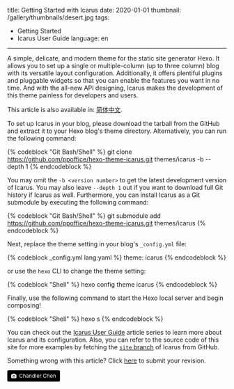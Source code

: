 title: Getting Started with Icarus
date: 2020-01-01
thumbnail: /gallery/thumbnails/desert.jpg
tags:
- Getting Started
- Icarus User Guide
language: en
---
A simple, delicate, and modern theme for the static site generator Hexo. 
It allows you to set up a single or multiple-column (up to three column) blog with its versatile layout configuration. 
Additionally, it offers plentiful plugins and pluggable widgets so that you can enable the features you want in no time. 
And with the all-new API designing, Icarus makes the development of this theme painless for developers and users.

<!-- more -->

<div class="notification is-success is-size-6">
This article is also available in: <a href="{% post_path zh-CN/Getting-Started %}">简体中文</a>.
</div>

To set up Icarus in your blog, please download the tarball from the GitHub and extract it to your Hexo blog's theme 
directory.
Alternatively, you can run the following command:

{% codeblock "Git Bash/Shell" %}
git clone https://github.com/ppoffice/hexo-theme-icarus.git themes/icarus -b <version number> --depth 1
{% endcodeblock %}

You may omit the `-b <version number>` to get the latest development version of Icarus.
You may also leave `--depth 1` out if you want to download full Git history if Icarus as well.
Furthermore, you can install Icarus as a Git submodule by executing the following command:

{% codeblock "Git Bash/Shell" %}
git submodule add https://github.com/ppoffice/hexo-theme-icarus.git themes/icarus
{% endcodeblock %}

Next, replace the theme setting in your blog's `_config.yml` file:

{% codeblock _config.yml lang:yaml %}
theme: icarus
{% endcodeblock %}

or use the `hexo` CLI to change the theme setting:

{% codeblock "Shell" %}
hexo config theme icarus
{% endcodeblock %}

Finally, use the following command to start the Hexo local server and begin composing!

{% codeblock "Shell" %}
hexo s
{% endcodeblock %}

You can check out the [Icarus User Guide](/hexo-theme-icarus/tags/Icarus-User-Guide/) article series to learn more
about Icarus and its configuration.
Also, you can refer to the source code of this site for more examples by fetching the 
[`site` branch](https://github.com/ppoffice/hexo-theme-icarus/tree/site) of Icarus from GitHub.


<div class="notification is-warning is-size-6">
Something wrong with this article? Click <a href="https://github.com/ppoffice/hexo-theme-icarus/edit/site/source/_posts/en/Getting-Started.md">here</a> to submit your revision.
</div>

<a style="background-color:black;color:white;text-decoration:none;padding:4px 6px;font-size:12px;line-height:1.2;display:inline-block;border-radius:3px" href="https://unsplash.com/@yazi0413?utm_medium=referral&amp;utm_campaign=photographer-credit&amp;utm_content=creditBadge" target="_blank" rel="noopener noreferrer" title="Download free do whatever you want high-resolution photos from Chandler Chen"><span style="display:inline-block;padding:2px 3px"><svg xmlns="http://www.w3.org/2000/svg" style="height:12px;width:auto;position:relative;vertical-align:middle;top:-1px;fill:white" viewBox="0 0 32 32"><title>unsplash-logo</title><path d="M20.8 18.1c0 2.7-2.2 4.8-4.8 4.8s-4.8-2.1-4.8-4.8c0-2.7 2.2-4.8 4.8-4.8 2.7.1 4.8 2.2 4.8 4.8zm11.2-7.4v14.9c0 2.3-1.9 4.3-4.3 4.3h-23.4c-2.4 0-4.3-1.9-4.3-4.3v-15c0-2.3 1.9-4.3 4.3-4.3h3.7l.8-2.3c.4-1.1 1.7-2 2.9-2h8.6c1.2 0 2.5.9 2.9 2l.8 2.4h3.7c2.4 0 4.3 1.9 4.3 4.3zm-8.6 7.5c0-4.1-3.3-7.5-7.5-7.5-4.1 0-7.5 3.4-7.5 7.5s3.3 7.5 7.5 7.5c4.2-.1 7.5-3.4 7.5-7.5z"></path></svg></span><span style="display:inline-block;padding:2px 3px">Chandler Chen</span></a>
